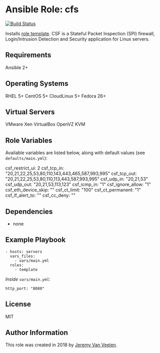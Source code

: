 # Ansible Role: cfs

[![Build Status](https://api.travis-ci.org/JeremyVV/ansible-role-csf.svg?branch=master)](https://travis-ci.org/JeremyVV/ansible-role-csf)

Installs [role template](https://www.configserver.com/cp/csf.html). CSF is a Stateful Packet Inspection (SPI) firewall, Login/Intrusion Detection and Security application for Linux servers.

## Requirements

Ansible 2+


## Operating Systems
RHEL 5+
CentOS 5+
CloudLinux 5+
Fedora 26+

## Virtual Servers
VMware
Xen
VirtualBox
OpenVZ
KVM


## Role Variables

Available variables are listed below, along with default values (see `defaults/main.yml`):


  csf_restrict_ui: 2
  csf_tcp_in:          "20,21,22,25,53,80,110,143,443,465,587,993,995"
  csf_tcp_out:         "20,21,22,25,53,80,110,113,443,587,993,995"
  csf_udp_in:          "20,21,53"
  csf_udp_out:         "20,21,53,113,123"
  csf_icmp_in:         "1"
  csf_ignore_allow:    "1"
  csf_eth_device_skip: ""
  csf_ct_limit:        "100"
  csf_ct_permanent:    "1"
  csf_lf_alert_to:     ""
  csf_cc_deny:         ""

## Dependencies

  - none

## Example Playbook

    - hosts: servers
      vars_files:
        - vars/main.yml
      roles:
        - template

*Inside `vars/main.yml`*:

    http_port: "8080"

## License

MIT

## Author Information

This role was created in 2018 by [Jeremy Van Veelen](https://www.techgooroo.net/).

